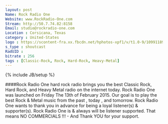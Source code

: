 ```yaml
---
layout: post
Name: Rock Radio One
Website: www.RockRadio-One.com 
Stream: http://50.7.74.82:8158
Email: studio@rockradio-one.com 
Location : Corsicana, Texas
category : United-States
logo : https://scontent-fra.xx.fbcdn.net/hphotos-xpf1/v/t1.0-9/10991189_425637000944060_8987816198270449917_n.jpg?oh=7b9cb4c74d6c336f9f3e22e9d4dd7022&oe=557BBEC5
s_type : shoutcast
RadUID : 
bitrate : 256
tags : [Classic-Rock, Rock, Hard-Rock, Heavy-Metal]
---
```

{% include JB/setup %}

####Rock Radio One hard rock radio brings you the best Classic Rock, Hard Rock, and Heavy Metal radio on the internet today. Rock Radio One was launched on Friday The 13th of February 2015. Our goal is to play the best Rock & Metal music from the past , today , and tomorrow. Rock Radio One wants to thank you in advance for being a loyal listener(s) & supporter(s). Rock Radio One is & always will be listener supported. That means NO COMMERCIALS !!!  - And Thank YOU for your support.